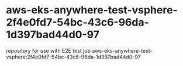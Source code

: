 # aws-eks-anywhere-test-vsphere-2f4e0fd7-54bc-43c6-96da-1d397bad44d0-97
repository for use with E2E test job aws-eks-anywhere-test-vsphere:2f4e0fd7-54bc-43c6-96da-1d397bad44d0-97
